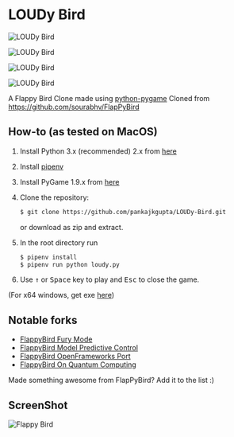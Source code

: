 LOUDy Bird
===============
![LOUDy Bird](https://github.com/pankajkgupta/LOUDy-Bird/blob/60fe2e8b17aad0006902c5d04ba6f6b9253bd7ac/header.png?raw=true)


![LOUDy Bird](https://github.com/pankajkgupta/LOUDy-Bird/blob/56ca6f32113f28634431f4b2bd7310694dda04f2/gallery1.jpg?raw=true)


![LOUDy Bird](https://github.com/pankajkgupta/LOUDy-Bird/blob/56ca6f32113f28634431f4b2bd7310694dda04f2/gallery2.jpg?raw=true)


![LOUDy Bird](https://github.com/pankajkgupta/LOUDy-Bird/blob/56ca6f32113f28634431f4b2bd7310694dda04f2/gallery3.jpg?raw=true)


A Flappy Bird Clone made using [python-pygame][pygame]
Cloned from https://github.com/sourabhv/FlapPyBird

How-to (as tested on MacOS)
---------------------------

1. Install Python 3.x (recommended) 2.x from [here](https://www.python.org/download/releases/)

1. Install [pipenv]

1. Install PyGame 1.9.x from [here](http://www.pygame.org/download.shtml)

1. Clone the repository:

   ```bash
   $ git clone https://github.com/pankajkgupta/LOUDy-Bird.git
   ```

   or download as zip and extract.

1. In the root directory run

   ```bash
   $ pipenv install
   $ pipenv run python loudy.py
   ```

1. Use <kbd>&uarr;</kbd> or <kbd>Space</kbd> key to play and <kbd>Esc</kbd> to close the game.

(For x64 windows, get exe [here](http://www.lfd.uci.edu/~gohlke/pythonlibs/#pygame))

Notable forks
-------------

- [FlappyBird Fury Mode](https://github.com/Cc618/FlapPyBird)
- [FlappyBird Model Predictive Control](https://github.com/philzook58/FlapPyBird-MPC)
- [FlappyBird OpenFrameworks Port](https://github.com/TheLogicMaster/ofFlappyBird)
- [FlappyBird On Quantum Computing](https://github.com/WingCode/QuFlapPyBird)

Made something awesome from FlapPyBird? Add it to the list :)


ScreenShot
----------

![Flappy Bird](screenshot1.png)

[pygame]: http://www.pygame.org
[pipenv]: https://pipenv.readthedocs.io/en/latest/
